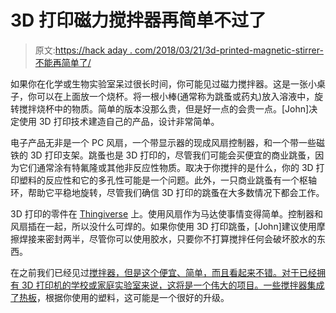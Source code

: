# 3D 打印磁力搅拌器再简单不过了

> 原文:[https://hack aday . com/2018/03/21/3d-printed-magnetic-stirrer-不能再简单了/](https://hackaday.com/2018/03/21/3d-printed-magnetic-stirrer-could-hardly-be-simpler/)

如果你在化学或生物实验室呆过很长时间，你可能见过磁力搅拌器。这是一张小桌子，你可以在上面放一个烧杯。将一根小棒(通常称为跳蚤或药丸)放入溶液中，旋转搅拌烧杯中的物质。简单的版本没那么贵，但是好一点的会贵一点。[John]决定使用 3D 打印技术建造自己的产品，设计非常简单。

电子产品无非是一个 PC 风扇，一个带显示器的现成风扇控制器，和一个带一些磁铁的 3D 打印支架。跳蚤也是 3D 打印的，尽管我们可能会买便宜的商业跳蚤，因为它们通常涂有特氟隆或其他非反应性物质。取决于你搅拌的是什么，你的 3D 打印塑料的反应性和它的多孔性可能是一个问题。此外，一只商业跳蚤有一个枢轴环，帮助它平稳地旋转，尽管我们确信 3D 打印的跳蚤在大多数情况下都会工作。

3D 打印的零件在 [Thingiverse](https://www.thingiverse.com/thing:2811623) 上。使用风扇作为马达使事情变得简单。控制器和风扇插在一起，所以没什么可焊的。如果你使用 3D 打印跳蚤，[John]建议使用摩擦焊接来密封两半，尽管你可以使用胶水，只要你不打算搅拌任何会破坏胶水的东西。

在之前我们已经见过[搅拌器，但是这个便宜、简单，而且看起来不错。对于已经拥有 3D 打印机的学校或家庭实验室来说，这将是一个伟大的项目。一些搅拌器集成了](https://hackaday.com/2014/09/18/diy-magnetic-stirrer-looks-profesional/)[热板](https://hackaday.com/2013/05/03/hot-plate-stirrer-dissolves-support-material-in-3d-printed-objects/)，根据你使用的塑料，这可能是一个很好的升级。